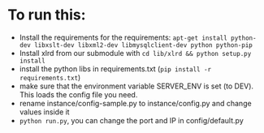 To run this:
===

- Install the requirements for the requirements: `apt-get install python-dev libxslt-dev libxml2-dev libmysqlclient-dev python python-pip`
- Install xlrd from our submodule with `cd lib/xlrd && python setup.py install`
- install the python libs in requirements.txt (`pip install -r requirements.txt`)
- make sure that the environment variable SERVER_ENV is set (to DEV). This loads the config file you need.
- rename instance/config-sample.py to instance/config.py and change values inside it
- `python run.py`, you can change the port and IP in config/default.py
